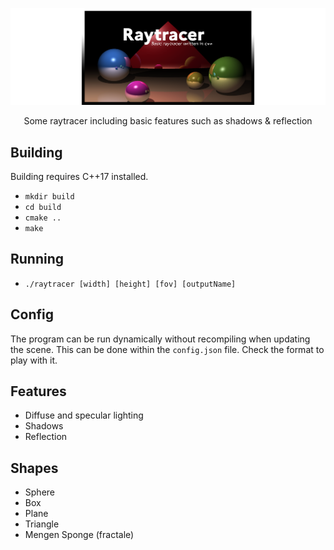![Raytracer banner](./assets/banner.png)

<p align="center">
    Some raytracer including basic features such as shadows & reflection
</p>

## Building

Building requires C++17 installed.

- `mkdir build`
- `cd build`
- `cmake ..`
- `make`

## Running

- `./raytracer [width] [height] [fov] [outputName]`

## Config

The program can be run dynamically without recompiling when updating the scene. This can be done within the `config.json` file. Check the format to play with it.

## Features

- Diffuse and specular lighting
- Shadows
- Reflection

## Shapes

- Sphere
- Box
- Plane
- Triangle
- Mengen Sponge (fractale)
